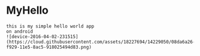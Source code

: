# MyHello
    this is my simple hello world app 
    on android 
    ![device-2016-04-02-231515](https://cloud.githubusercontent.com/assets/18227694/14229050/08da6a26-f929-11e5-8ac5-918025494d83.png)

